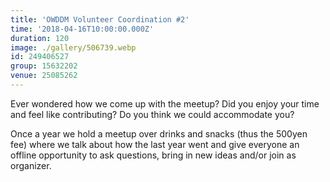 ```yaml
---
title: 'OWDDM Volunteer Coordination #2'
time: '2018-04-16T10:00:00.000Z'
duration: 120
image: ./gallery/506739.webp
id: 249406527
group: 15632202
venue: 25085262
---
```


Ever wondered how we come up with the meetup? Did you enjoy your time and feel like contributing? Do you think we could accommodate you?

Once a year we hold a meetup over drinks and snacks (thus the 500yen fee) where we talk about how the last year went and give everyone an
offline opportunity to ask questions, bring in new ideas and/or join as organizer.
